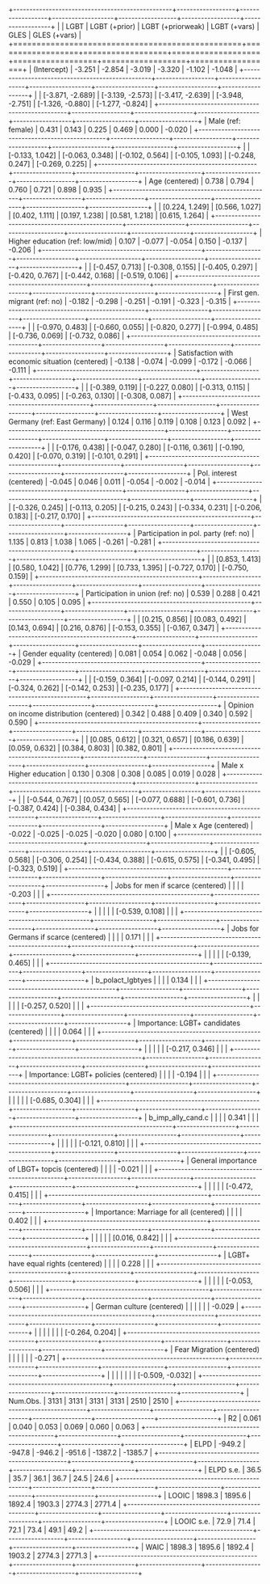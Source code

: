 
+-------------------------------------------------+------------------+------------------+-------------------+------------------+------------------+------------------+
|                                                 | LGBT             | LGBT (+prior)    | LGBT (+priorweak) | LGBT (+vars)     | GLES             | GLES (+vars)     |
+=================================================+==================+==================+===================+==================+==================+==================+
| (Intercept)                                     | -3.251           | -2.854           | -3.019            | -3.320           | -1.102           | -1.048           |
+-------------------------------------------------+------------------+------------------+-------------------+------------------+------------------+------------------+
|                                                 | [-3.871, -2.689] | [-3.139, -2.573] | [-3.417, -2.639]  | [-3.948, -2.751] | [-1.326, -0.880] | [-1.277, -0.824] |
+-------------------------------------------------+------------------+------------------+-------------------+------------------+------------------+------------------+
| Male (ref: female)                              | 0.431            | 0.143            | 0.225             | 0.469            | 0.000            | -0.020           |
+-------------------------------------------------+------------------+------------------+-------------------+------------------+------------------+------------------+
|                                                 | [-0.133, 1.042]  | [-0.063, 0.348]  | [-0.102, 0.564]   | [-0.105, 1.093]  | [-0.248, 0.247]  | [-0.269, 0.225]  |
+-------------------------------------------------+------------------+------------------+-------------------+------------------+------------------+------------------+
| Age (centered)                                  | 0.738            | 0.794            | 0.760             | 0.721            | 0.898            | 0.935            |
+-------------------------------------------------+------------------+------------------+-------------------+------------------+------------------+------------------+
|                                                 | [0.224, 1.249]   | [0.566, 1.027]   | [0.402, 1.111]    | [0.197, 1.238]   | [0.581, 1.218]   | [0.615, 1.264]   |
+-------------------------------------------------+------------------+------------------+-------------------+------------------+------------------+------------------+
| Higher education (ref: low/mid)                 | 0.107            | -0.077           | -0.054            | 0.150            | -0.137           | -0.206           |
+-------------------------------------------------+------------------+------------------+-------------------+------------------+------------------+------------------+
|                                                 | [-0.457, 0.713]  | [-0.308, 0.155]  | [-0.405, 0.297]   | [-0.420, 0.767]  | [-0.442, 0.168]  | [-0.519, 0.106]  |
+-------------------------------------------------+------------------+------------------+-------------------+------------------+------------------+------------------+
| First gen. migrant (ref: no)                    | -0.182           | -0.298           | -0.251            | -0.191           | -0.323           | -0.315           |
+-------------------------------------------------+------------------+------------------+-------------------+------------------+------------------+------------------+
|                                                 | [-0.970, 0.483]  | [-0.660, 0.055]  | [-0.820, 0.277]   | [-0.994, 0.485]  | [-0.736, 0.069]  | [-0.732, 0.086]  |
+-------------------------------------------------+------------------+------------------+-------------------+------------------+------------------+------------------+
| Satisfaction with economic situation (centered) | -0.138           | -0.074           | -0.099            | -0.172           | -0.066           | -0.111           |
+-------------------------------------------------+------------------+------------------+-------------------+------------------+------------------+------------------+
|                                                 | [-0.389, 0.119]  | [-0.227, 0.080]  | [-0.313, 0.115]   | [-0.433, 0.095]  | [-0.263, 0.130]  | [-0.308, 0.087]  |
+-------------------------------------------------+------------------+------------------+-------------------+------------------+------------------+------------------+
| West Germany (ref: East Germany)                | 0.124            | 0.116            | 0.119             | 0.108            | 0.123            | 0.092            |
+-------------------------------------------------+------------------+------------------+-------------------+------------------+------------------+------------------+
|                                                 | [-0.176, 0.438]  | [-0.047, 0.280]  | [-0.116, 0.361]   | [-0.190, 0.420]  | [-0.070, 0.319]  | [-0.101, 0.291]  |
+-------------------------------------------------+------------------+------------------+-------------------+------------------+------------------+------------------+
| Pol. interest (centered)                        | -0.045           | 0.046            | 0.011             | -0.054           | -0.002           | -0.014           |
+-------------------------------------------------+------------------+------------------+-------------------+------------------+------------------+------------------+
|                                                 | [-0.326, 0.245]  | [-0.113, 0.205]  | [-0.215, 0.243]   | [-0.334, 0.231]  | [-0.206, 0.183]  | [-0.217, 0.170]  |
+-------------------------------------------------+------------------+------------------+-------------------+------------------+------------------+------------------+
| Participation in pol. party (ref: no)           | 1.135            | 0.813            | 1.038             | 1.065            | -0.261           | -0.281           |
+-------------------------------------------------+------------------+------------------+-------------------+------------------+------------------+------------------+
|                                                 | [0.853, 1.413]   | [0.580, 1.042]   | [0.776, 1.299]    | [0.733, 1.395]   | [-0.727, 0.170]  | [-0.750, 0.159]  |
+-------------------------------------------------+------------------+------------------+-------------------+------------------+------------------+------------------+
| Participation in union (ref: no)                | 0.539            | 0.288            | 0.421             | 0.550            | 0.105            | 0.095            |
+-------------------------------------------------+------------------+------------------+-------------------+------------------+------------------+------------------+
|                                                 | [0.215, 0.856]   | [0.083, 0.492]   | [0.143, 0.694]    | [0.216, 0.876]   | [-0.153, 0.355]  | [-0.167, 0.347]  |
+-------------------------------------------------+------------------+------------------+-------------------+------------------+------------------+------------------+
| Gender equality (centered)                      | 0.081            | 0.054            | 0.062             | -0.048           | 0.056            | -0.029           |
+-------------------------------------------------+------------------+------------------+-------------------+------------------+------------------+------------------+
|                                                 | [-0.159, 0.364]  | [-0.097, 0.214]  | [-0.144, 0.291]   | [-0.324, 0.262]  | [-0.142, 0.253]  | [-0.235, 0.177]  |
+-------------------------------------------------+------------------+------------------+-------------------+------------------+------------------+------------------+
| Opinion on income distribution (centered)       | 0.342            | 0.488            | 0.409             | 0.340            | 0.592            | 0.590            |
+-------------------------------------------------+------------------+------------------+-------------------+------------------+------------------+------------------+
|                                                 | [0.085, 0.612]   | [0.321, 0.657]   | [0.186, 0.639]    | [0.059, 0.632]   | [0.384, 0.803]   | [0.382, 0.801]   |
+-------------------------------------------------+------------------+------------------+-------------------+------------------+------------------+------------------+
| Male x Higher education                         | 0.130            | 0.308            | 0.308             | 0.085            | 0.019            | 0.028            |
+-------------------------------------------------+------------------+------------------+-------------------+------------------+------------------+------------------+
|                                                 | [-0.544, 0.767]  | [0.057, 0.565]   | [-0.077, 0.688]   | [-0.601, 0.736]  | [-0.387, 0.424]  | [-0.384, 0.434]  |
+-------------------------------------------------+------------------+------------------+-------------------+------------------+------------------+------------------+
| Male x Age (centered)                           | -0.022           | -0.025           | -0.025            | -0.020           | 0.080            | 0.100            |
+-------------------------------------------------+------------------+------------------+-------------------+------------------+------------------+------------------+
|                                                 | [-0.605, 0.568]  | [-0.306, 0.254]  | [-0.434, 0.388]   | [-0.615, 0.575]  | [-0.341, 0.495]  | [-0.323, 0.519]  |
+-------------------------------------------------+------------------+------------------+-------------------+------------------+------------------+------------------+
| Jobs for men if scarce (centered)               |                  |                  |                   | -0.203           |                  |                  |
+-------------------------------------------------+------------------+------------------+-------------------+------------------+------------------+------------------+
|                                                 |                  |                  |                   | [-0.539, 0.108]  |                  |                  |
+-------------------------------------------------+------------------+------------------+-------------------+------------------+------------------+------------------+
| Jobs for Germans if scarce (centered)           |                  |                  |                   | 0.171            |                  |                  |
+-------------------------------------------------+------------------+------------------+-------------------+------------------+------------------+------------------+
|                                                 |                  |                  |                   | [-0.139, 0.465]  |                  |                  |
+-------------------------------------------------+------------------+------------------+-------------------+------------------+------------------+------------------+
| b_polact_lgbtyes                                |                  |                  |                   | 0.134            |                  |                  |
+-------------------------------------------------+------------------+------------------+-------------------+------------------+------------------+------------------+
|                                                 |                  |                  |                   | [-0.257, 0.520]  |                  |                  |
+-------------------------------------------------+------------------+------------------+-------------------+------------------+------------------+------------------+
| Importance: LGBT+ candidates (centered)         |                  |                  |                   | 0.064            |                  |                  |
+-------------------------------------------------+------------------+------------------+-------------------+------------------+------------------+------------------+
|                                                 |                  |                  |                   | [-0.217, 0.346]  |                  |                  |
+-------------------------------------------------+------------------+------------------+-------------------+------------------+------------------+------------------+
| Importance: LGBT+ policies (centered)           |                  |                  |                   | -0.194           |                  |                  |
+-------------------------------------------------+------------------+------------------+-------------------+------------------+------------------+------------------+
|                                                 |                  |                  |                   | [-0.685, 0.304]  |                  |                  |
+-------------------------------------------------+------------------+------------------+-------------------+------------------+------------------+------------------+
| b_imp_ally_cand.c                               |                  |                  |                   | 0.341            |                  |                  |
+-------------------------------------------------+------------------+------------------+-------------------+------------------+------------------+------------------+
|                                                 |                  |                  |                   | [-0.121, 0.810]  |                  |                  |
+-------------------------------------------------+------------------+------------------+-------------------+------------------+------------------+------------------+
| General importance of LBGT+ topcis (centered)   |                  |                  |                   | -0.021           |                  |                  |
+-------------------------------------------------+------------------+------------------+-------------------+------------------+------------------+------------------+
|                                                 |                  |                  |                   | [-0.472, 0.415]  |                  |                  |
+-------------------------------------------------+------------------+------------------+-------------------+------------------+------------------+------------------+
| Importance: Marriage for all (centered)         |                  |                  |                   | 0.402            |                  |                  |
+-------------------------------------------------+------------------+------------------+-------------------+------------------+------------------+------------------+
|                                                 |                  |                  |                   | [0.016, 0.842]   |                  |                  |
+-------------------------------------------------+------------------+------------------+-------------------+------------------+------------------+------------------+
| LGBT+ have equal rights (centered)              |                  |                  |                   | 0.228            |                  |                  |
+-------------------------------------------------+------------------+------------------+-------------------+------------------+------------------+------------------+
|                                                 |                  |                  |                   | [-0.053, 0.506]  |                  |                  |
+-------------------------------------------------+------------------+------------------+-------------------+------------------+------------------+------------------+
| German culture (centered)                       |                  |                  |                   |                  |                  | -0.029           |
+-------------------------------------------------+------------------+------------------+-------------------+------------------+------------------+------------------+
|                                                 |                  |                  |                   |                  |                  | [-0.264, 0.204]  |
+-------------------------------------------------+------------------+------------------+-------------------+------------------+------------------+------------------+
| Fear Migration (centered)                       |                  |                  |                   |                  |                  | -0.271           |
+-------------------------------------------------+------------------+------------------+-------------------+------------------+------------------+------------------+
|                                                 |                  |                  |                   |                  |                  | [-0.509, -0.032] |
+-------------------------------------------------+------------------+------------------+-------------------+------------------+------------------+------------------+
| Num.Obs.                                        | 3131             | 3131             | 3131              | 3131             | 2510             | 2510             |
+-------------------------------------------------+------------------+------------------+-------------------+------------------+------------------+------------------+
| R2                                              | 0.061            | 0.040            | 0.053             | 0.069            | 0.060            | 0.063            |
+-------------------------------------------------+------------------+------------------+-------------------+------------------+------------------+------------------+
| ELPD                                            | -949.2           | -947.8           | -946.2            | -951.6           | -1387.2          | -1385.7          |
+-------------------------------------------------+------------------+------------------+-------------------+------------------+------------------+------------------+
| ELPD s.e.                                       | 36.5             | 35.7             | 36.1              | 36.7             | 24.5             | 24.6             |
+-------------------------------------------------+------------------+------------------+-------------------+------------------+------------------+------------------+
| LOOIC                                           | 1898.3           | 1895.6           | 1892.4            | 1903.3           | 2774.3           | 2771.4           |
+-------------------------------------------------+------------------+------------------+-------------------+------------------+------------------+------------------+
| LOOIC s.e.                                      | 72.9             | 71.4             | 72.1              | 73.4             | 49.1             | 49.2             |
+-------------------------------------------------+------------------+------------------+-------------------+------------------+------------------+------------------+
| WAIC                                            | 1898.3           | 1895.6           | 1892.4            | 1903.2           | 2774.3           | 2771.3           |
+-------------------------------------------------+------------------+------------------+-------------------+------------------+------------------+------------------+
